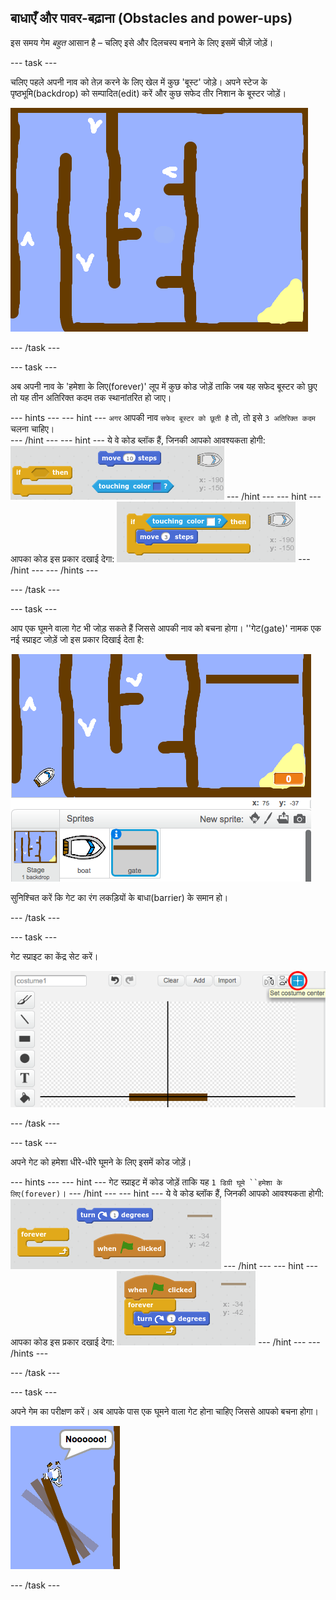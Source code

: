 ## बाधाएँ और पावर-बढ़ाना (Obstacles and power-ups)

इस समय गेम *बहुत* आसान है – चलिए इसे और दिलचस्प बनाने के लिए इसमें चीज़ें जोड़ें।

\--- task \---

चलिए पहले अपनी नाव को तेज़ करने के लिए खेल में कुछ 'बूस्ट' जोड़े। अपने स्टेज के पृष्ठभूमि(backdrop) को सम्पादित(edit) करें और कुछ सफेद तीर निशान के बूस्टर जोड़ें।

![स्क्रीनशॉट](images/boat-boost.png)

\--- /task \---

\--- task \---

अब अपनी नाव के 'हमेशा के लिए(forever)' लूप में कुछ कोड जोड़ें ताकि जब यह सफेद बूस्टर को छुए तो यह तीन अतिरिक्त कदम तक स्थानांतरित हो जाए।

\--- hints \--- \--- hint \--- `अगर` आपकी नाव `सफेद बूस्टर को छूती है` तो, तो इसे `3 अतिरिक्त कदम` चलना चाहिए।  
\--- /hint \--- \--- hint \--- ये वे कोड ब्लॉक हैं, जिनकी आपको आवश्यकता होगी: ![screenshot](images/boat-boost-blocks.png) \--- /hint \--- \--- hint \--- आपका कोड इस प्रकार दखाई देगा: ![screenshot](images/boat-boost-code.png) \--- /hint \--- \--- /hints \---

\--- /task \---

\--- task \---

आप एक घूमने वाला गेट भी जोड़ सकते हैं जिससे आपकी नाव को बचना होगा। ''गेट(gate)' नामक एक नई स्प्राइट जोड़ें जो इस प्रकार दिखाई देता है:

![स्क्रीनशॉट](images/boat-gate.png)

सुनिश्चित करें कि गेट का रंग लकड़ियों के बाधा(barrier) के समान हो।

\--- /task \---

\--- task \---

गेट स्प्राइट का केंद्र सेट करें।

![स्क्रीनशॉट](images/boat-center.png)

\--- /task \---

\--- task \---

अपने गेट को हमेशा धीरे-धीरे घूमने के लिए इसमें कोड जोड़ें।

\--- hints \--- \--- hint \--- गेट स्प्राइट में कोड जोड़ें ताकि यह `1 डिग्री घूमे ``हमेशा के लिए(forever)`। \--- /hint \--- \--- hint \--- ये वे कोड ब्लॉक हैं, जिनकी आपको आवश्यकता होगी: ![screenshot](images/boat-spin-blocks.png) \--- /hint \--- \--- hint \--- आपका कोड इस प्रकार दखाई देगा: ![screenshot](images/boat-spin-code.png) \--- /hint \--- \--- /hints \---

\--- /task \---

\--- task \---

अपने गेम का परीक्षण करें। अब आपके पास एक घूमने वाला गेट होना चाहिए जिससे आपको बचना होगा।

![स्क्रीनशॉट](images/boat-gate-test.png)

\--- /task \---